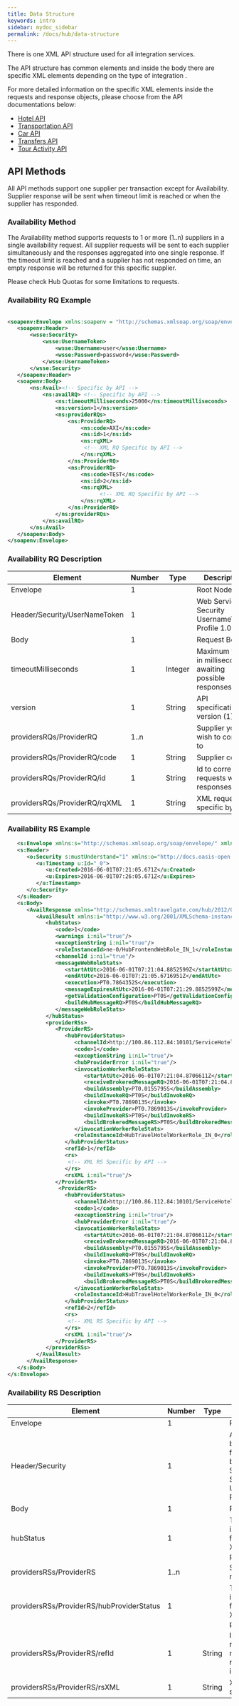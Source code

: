 ```yaml
---
title: Data Structure
keywords: intro
sidebar: mydoc_sidebar
permalink: /docs/hub/data-structure
---
```


There is one XML API structure used for all integration
services.

The API structure has common elements and inside the body there are
specific XML elements depending on the type of integration .

For more detailed information on the specific XML elements inside the
requests and response objects, please choose from the API documentations below:


-   [Hotel API](/docs/hotel/index)
-   [Transportation API](/docs/transportation/index)
-   [Car API](/docs/car/index)
-   [Transfers API](/docs/transfers/index)
-   [Tour Activity API](/docs/activities/index) 


## API Methods

All API methods support one supplier per transaction except for Availability. 
Supplier response will be sent when timeout limit is reached or
when the supplier has responded.


### Availability Method

The Availability method supports requests to 1 or more (1..n) suppliers in a single availability request.
All  supplier requests will be sent to each supplier simultaneously and the responses aggregated into one single response. If the
timeout limit is reached and a supplier has not responded on time, an empty response will be returned for this specific supplier.

Please check Hub Quotas for some limitations to requests.

### Availability RQ Example

~~~xml
    
<soapenv:Envelope xmlns:soapenv = "http://schemas.xmlsoap.org/soap/envelope/" xmlns:ns = "http://schemas.xmltravelgate.com/hub/2012/06" xmlns:wsse = "http://docs.oasis-open.org/wss/2004/01/oasis-200401-wss-wssecurity-secext-1.0.xsd">
   <soapenv:Header>
       <wsse:Security>
           <wsse:UsernameToken>
               <wsse:Username>user</wsse:Username>
               <wsse:Password>password</wsse:Password>
           </wsse:UsernameToken>
       </wsse:Security>
   </soapenv:Header>
   <soapenv:Body>
       <ns:Avail><!-- Specific by API -->
           <ns:availRQ> <!-- Specific by API -->
               <ns:timeoutMilliseconds>25000</ns:timeoutMilliseconds>
               <ns:version>1</ns:version>
               <ns:providerRQs>
                   <ns:ProviderRQ>
                       <ns:code>AXI</ns:code>
                       <ns:id>1</ns:id>
                       <ns:rqXML>
                        <!-- XML RQ Specific by API --> 
                       </ns:rqXML>
                   </ns:ProviderRQ>
                   <ns:ProviderRQ>
                       <ns:code>TEST</ns:code>
                       <ns:id>2</ns:id>
                       <ns:rqXML>
                             <!-- XML RQ Specific by API --> 
                       </ns:rqXML>
                   </ns:ProviderRQ>
               </ns:providerRQs>
           </ns:availRQ>
       </ns:Avail>
   </soapenv:Body>
</soapenv:Envelope>
~~~


### Availability RQ Description


| **Element**                   | **Number**  | **Type** | **Description** |
| ------------                  | ----------- | -------- | --------------- |
| Envelope                      |   1         |          | Root Node       |
| Header/Security/UserNameToken | 1           |          | Web Services Security UsernameToken Profile 1.0 |
| Body                          | 1           |          | Request Body    |
| timeoutMilliseconds           | 1           | Integer  | Maximum time in milliseconds awaiting possible responses |
| version                       | 1           | String   | API specification version (1) |
| providersRQs/ProviderRQ       | 1..n        |          | Supplier you wish to connect to |
| providersRQs/ProviderRQ/code  | 1           | String   | Supplier code|
| providersRQs/ProviderRQ/id    | 1           | String   | Id to correlate requests with responses |
| providersRQs/ProviderRQ/rqXML | 1           | String   | XML request specific by API |

 

### Availability RS Example

~~~xml
   <s:Envelope xmlns:s="http://schemas.xmlsoap.org/soap/envelope/" xmlns:u="http://docs.oasis-open.org/wss/2004/01/oasis-200401-wss-wssecurity-utility-1.0.xsd">
   <s:Header>
      <o:Security s:mustUnderstand="1" xmlns:o="http://docs.oasis-open.org/wss/2004/01/oasis-200401-wss-wssecurity-secext-1.0.xsd">
         <u:Timestamp u:Id="_0">
            <u:Created>2016-06-01T07:21:05.671Z</u:Created>
            <u:Expires>2016-06-01T07:26:05.671Z</u:Expires>
         </u:Timestamp>
      </o:Security>
   </s:Header>
   <s:Body>
      <AvailResponse xmlns="http://schemas.xmltravelgate.com/hub/2012/06">   <!-- Specific by API -->
         <AvailResult xmlns:i="http://www.w3.org/2001/XMLSchema-instance">     <!-- Specific by API -->
            <hubStatus>
               <code>1</code>
               <warnings i:nil="true"/>
               <exceptionString i:nil="true"/>
               <roleInstanceId>ne-0/HubFrontendWebRole_IN_1</roleInstanceId>
               <channelId i:nil="true"/>
               <messageWebRoleStats>
                  <startAtUtc>2016-06-01T07:21:04.8852599Z</startAtUtc>
                  <endAtUtc>2016-06-01T07:21:05.6716951Z</endAtUtc>
                  <execution>PT0.7864352S</execution>
                  <messageExpiresAtUtc>2016-06-01T07:21:29.8852599Z</messageExpiresAtUtc>
                  <getValidationConfiguration>PT0S</getValidationConfiguration>
                  <buildHubMessageRQ>PT0S</buildHubMessageRQ>
               </messageWebRoleStats>
            </hubStatus>
            <providerRSs>
               <ProviderRS>
                  <hubProviderStatus>
                     <channelId>http://100.86.112.84:10101/ServiceHotel</channelId>
                     <code>1</code>
                     <exceptionString i:nil="true"/>
                     <hubProviderError i:nil="true"/>
                     <invocationWorkerRoleStats>
                        <startAtUtc>2016-06-01T07:21:04.8706611Z</startAtUtc>
                        <receiveBrokeredMessageRQ>2016-06-01T07:21:04.8706611Z</receiveBrokeredMessageRQ>
                        <buildAssembly>PT0.0155795S</buildAssembly>
                        <buildInvokeRQ>PT0S</buildInvokeRQ>
                        <invoke>PT0.7869013S</invoke>
                        <invokeProvider>PT0.7869013S</invokeProvider>
                        <buildInvokeRS>PT0S</buildInvokeRS>
                        <buildBrokeredMessageRS>PT0S</buildBrokeredMessageRS>
                     </invocationWorkerRoleStats>
                     <roleInstanceId>HubTravelHotelWorkerRole_IN_0</roleInstanceId>
                  </hubProviderStatus>
                  <refId>1</refId>
                  <rs>
                   <!-- XML RS Specific by API -->
                  </rs>
                  <rsXML i:nil="true"/>
               </ProviderRS>
                <ProviderRS>
                  <hubProviderStatus>
                     <channelId>http://100.86.112.84:10101/ServiceHotel</channelId>
                     <code>1</code>
                     <exceptionString i:nil="true"/>
                     <hubProviderError i:nil="true"/>
                     <invocationWorkerRoleStats>
                        <startAtUtc>2016-06-01T07:21:04.8706611Z</startAtUtc>
                        <receiveBrokeredMessageRQ>2016-06-01T07:21:04.8706611Z</receiveBrokeredMessageRQ>
                        <buildAssembly>PT0.0155795S</buildAssembly>
                        <buildInvokeRQ>PT0S</buildInvokeRQ>
                        <invoke>PT0.7869013S</invoke>
                        <invokeProvider>PT0.7869013S</invokeProvider>
                        <buildInvokeRS>PT0S</buildInvokeRS>
                        <buildBrokeredMessageRS>PT0S</buildBrokeredMessageRS>
                     </invocationWorkerRoleStats>
                     <roleInstanceId>HubTravelHotelWorkerRole_IN_0</roleInstanceId>
                  </hubProviderStatus>
                  <refId>2</refId>
                  <rs>
                   <!-- XML RS Specific by API -->
                  </rs>
                  <rsXML i:nil="true"/>
               </ProviderRS>
            </providerRSs>
         </AvailResult>
      </AvailResponse>
   </s:Body>
</s:Envelope>
~~~


### Availability RS Description


| **Element**                                | **Number**  | **Type** | **Description** |
| ------------                               | ----------- | -------- | --------------- |
| Envelope                                   | 1           |          | Root Node       |
| Header/Security                            | 1           |          | Auto generated by SOAP framework based on Web Services Security UsernameToken Profile 1.0 |
| Body                                       | 1           |          | Response Body    |
| hubStatus                                  | 1           |          | Trace information only for XMLTravelgate purposes |
| providersRSs/ProviderRS                    | 1..n        |          | Supplier to request |
| providersRSs/ProviderRS/hubProviderStatus  | 1           |          | Trace information only for XMLTravelgate purposes |
| providersRSs/ProviderRS/refId              | 1           | String   | Id to correlate response with request. It's a reference to the id set in request |
| providersRSs/ProviderRS/rsXML              | 1           | String   | XML response specific by API |

